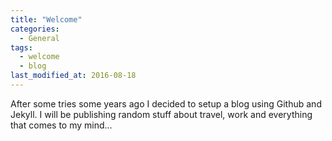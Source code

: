 ```yaml
---
title: "Welcome"
categories:
  - General
tags:
  - welcome
  - blog
last_modified_at: 2016-08-18
---
```


After some tries some years ago I decided to setup a blog using Github and Jekyll. I will be publishing random stuff about travel, work and everything that comes to my mind...
